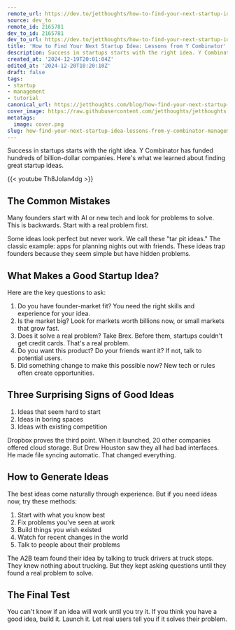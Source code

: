 ```yaml
---
remote_url: https://dev.to/jetthoughts/how-to-find-your-next-startup-idea-lessons-from-y-combinator-10be
source: dev_to
remote_id: 2165781
dev_to_id: 2165781
dev_to_url: https://dev.to/jetthoughts/how-to-find-your-next-startup-idea-lessons-from-y-combinator-10be
title: 'How to Find Your Next Startup Idea: Lessons from Y Combinator'
description: Success in startups starts with the right idea. Y Combinator has funded hundreds of billion-dollar...
created_at: '2024-12-19T20:01:04Z'
edited_at: '2024-12-20T10:20:10Z'
draft: false
tags:
- startup
- management
- tutorial
canonical_url: https://jetthoughts.com/blog/how-find-your-next-startup-idea-lessons-from-y-combinator-management/
cover_image: https://raw.githubusercontent.com/jetthoughts/jetthoughts.github.io/master/content/blog/how-find-your-next-startup-idea-lessons-from-y-combinator-management/cover.png
metatags:
  image: cover.png
slug: how-find-your-next-startup-idea-lessons-from-y-combinator-management
---
```

Success in startups starts with the right idea. Y Combinator has funded hundreds of billion-dollar companies. Here's what we learned about finding great startup ideas.

{{< youtube Th8JoIan4dg >}}

## The Common Mistakes

Many founders start with AI or new tech and look for problems to solve. This is backwards. Start with a real problem first.

Some ideas look perfect but never work. We call these "tar pit ideas." The classic example: apps for planning nights out with friends. These ideas trap founders because they seem simple but have hidden problems.

## What Makes a Good Startup Idea?

Here are the key questions to ask:

1. Do you have founder-market fit? You need the right skills and experience for your idea.
2. Is the market big? Look for markets worth billions now, or small markets that grow fast.
3. Does it solve a real problem? Take Brex. Before them, startups couldn't get credit cards. That's a real problem.
4. Do you want this product? Do your friends want it? If not, talk to potential users.
5. Did something change to make this possible now? New tech or rules often create opportunities.

## Three Surprising Signs of Good Ideas

1. Ideas that seem hard to start
2. Ideas in boring spaces
3. Ideas with existing competition

Dropbox proves the third point. When it launched, 20 other companies offered cloud storage. But Drew Houston saw they all had bad interfaces. He made file syncing automatic. That changed everything.

## How to Generate Ideas

The best ideas come naturally through experience. But if you need ideas now, try these methods:

1. Start with what you know best
2. Fix problems you've seen at work
3. Build things you wish existed
4. Watch for recent changes in the world
5. Talk to people about their problems

The A2B team found their idea by talking to truck drivers at truck stops. They knew nothing about trucking. But they kept asking questions until they found a real problem to solve.

## The Final Test

You can't know if an idea will work until you try it. If you think you have a good idea, build it. Launch it. Let real users tell you if it solves their problem.
